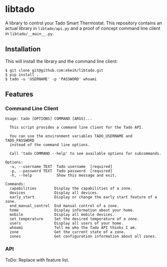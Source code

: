 # libtado

A library to control your Tado Smart Thermostat. This repository contains an actual library in `libtado/api.py` and a proof of concept command line client in `libtado/__main__.py`.

## Installation

This will install the library and the command line client:

```
$ git clone git@github.com:ekeih/libtado.git
$ pip install .
$ tado -u 'USERNAME' -p 'PASSWORD' whoami
```

## Features

### Command Line Client

```
Usage: tado [OPTIONS] COMMAND [ARGS]...

  This script provides a command line client for the Tado API.

  You can use the environment variables TADO_USERNAME and TADO_PASSWORD
  instead of the command line options.

  Call 'tado COMMAND --help' to see available options for subcommands.

Options:
  -u, --username TEXT  Tado username  [required]
  -p, --password TEXT  Tado password  [required]
  -h, --help           Show this message and exit.

Commands:
  capabilities        Display the capabilities of a zone.
  devices             Display all devices.
  early_start         Display or change the early start feature of a zone.
  end_manual_control  End manual control of a zone.
  home                Display information about your home.
  mobile              Display all mobile devices.
  set_temperature     Set the desired temperature of a zone.
  users               Display all users of your home.
  whoami              Tell me who the Tado API thinks I am.
  zone                Get the current state of a zone.
  zones               Get configuration information about all zones.
```

### API

ToDo: Replace with feature list.
